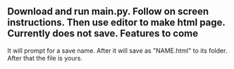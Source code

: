 Download and run main.py.  Follow on screen instructions.  Then use editor to make html page. 
Currently does not save.
Features to come
----------
It will prompt for a save name.  After it will save as "NAME.html" to its folder.  After that the file is yours.
